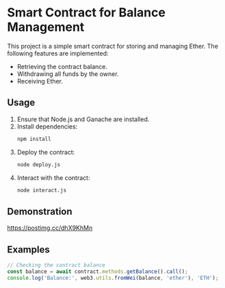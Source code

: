 # Smart Contract for Balance Management

This project is a simple smart contract for storing and managing Ether. The following features are implemented:
- Retrieving the contract balance.
- Withdrawing all funds by the owner.
- Receiving Ether.

## Usage

1. Ensure that Node.js and Ganache are installed.
2. Install dependencies:
    ```bash
    npm install
    ```
3. Deploy the contract:
    ```bash
    node deploy.js
    ```
4. Interact with the contract:
    ```bash
    node interact.js
    ```

## Demonstration

https://postimg.cc/dhX9KhMn

## Examples

```javascript
// Checking the contract balance
const balance = await contract.methods.getBalance().call();
console.log('Balance:', web3.utils.fromWei(balance, 'ether'), 'ETH');

